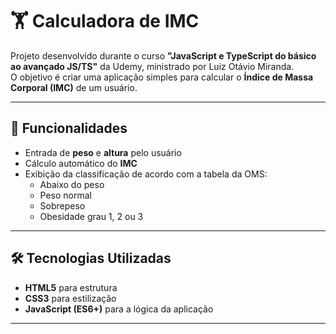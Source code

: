 # 🏋️ Calculadora de IMC

Projeto desenvolvido durante o curso **"JavaScript e TypeScript do básico ao avançado JS/TS"** da Udemy, ministrado por Luiz Otávio Miranda.  
O objetivo é criar uma aplicação simples para calcular o **Índice de Massa Corporal (IMC)** de um usuário.

---

## 🚀 Funcionalidades

- Entrada de **peso** e **altura** pelo usuário  
- Cálculo automático do **IMC**  
- Exibição da classificação de acordo com a tabela da OMS:  
  - Abaixo do peso  
  - Peso normal  
  - Sobrepeso  
  - Obesidade grau 1, 2 ou 3  

---

## 🛠️ Tecnologias Utilizadas

- **HTML5** para estrutura  
- **CSS3** para estilização  
- **JavaScript (ES6+)** para a lógica da aplicação  

---


